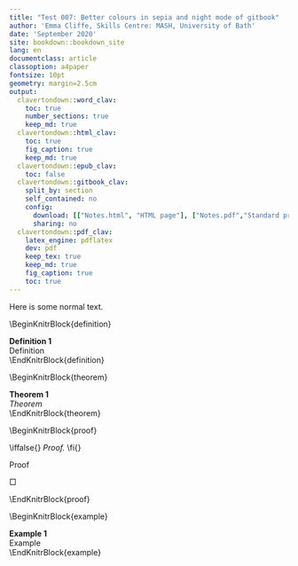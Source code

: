 ```yaml
---
title: "Test 007: Better colours in sepia and night mode of gitbook"
author: 'Emma Cliffe, Skills Centre: MASH, University of Bath'
date: 'September 2020'
site: bookdown::bookdown_site
lang: en
documentclass: article
classoption: a4paper
fontsize: 10pt
geometry: margin=2.5cm
output:
  clavertondown::word_clav:
    toc: true
    number_sections: true
    keep_md: true
  clavertondown::html_clav:
    toc: true
    fig_caption: true
    keep_md: true
  clavertondown::epub_clav:
    toc: false
  clavertondown::gitbook_clav:
    split_by: section
    self_contained: no
    config:
      download: [["Notes.html", "HTML page"], ["Notes.pdf","Standard print PDF"], ["NotesClear.pdf","Clear print PDF"], ["NotesLarge.pdf","Large print PDF"], ["Notes.docx","Accessible Word document"], ["Notes.epub","Accessible EPub book" ]]
      sharing: no
  clavertondown::pdf_clav:
    latex_engine: pdflatex
    dev: pdf
    keep_tex: true
    keep_md: true
    fig_caption: true
    toc: true
---
```


Here is some normal text.

\BeginKnitrBlock{definition}<div class="bookdown-definition" custom-style="DefinitionStyle" id="def:unnamed-chunk-1"><span class="def:unnamed-chunk-1" custom-style="NameStyle"><strong><span id="def:unnamed-chunk-1"></span>Definition 1  </strong></span><div>Definition</div></div>\EndKnitrBlock{definition}

\BeginKnitrBlock{theorem}<div class="bookdown-theorem" custom-style="TheoremStyle" id="thm:unnamed-chunk-2"><span class="thm:unnamed-chunk-2" custom-style="NameStyle"><strong><span id="thm:unnamed-chunk-2"></span>Theorem 1  </strong></span><div style="font-style:italic">Theorem</div></div>\EndKnitrBlock{theorem}

\BeginKnitrBlock{proof}<div class="bookdown-proof" custom-style="ProofStyle">\iffalse{} <span class="proof" custom-style="NameStyle"><em>Proof. </em></span>  \fi{}<p>Proof</p><p>&squ;</p></div>\EndKnitrBlock{proof}

\BeginKnitrBlock{example}<div class="bookdown-example" custom-style="ExampleStyle" id="exm:unnamed-chunk-4"><span class="exm:unnamed-chunk-4" custom-style="NameStyle"><strong><span id="exm:unnamed-chunk-4"></span>Example 1  </strong></span><div>Example</div></div>\EndKnitrBlock{example}

<!--chapter:end:index.Rmd-->

